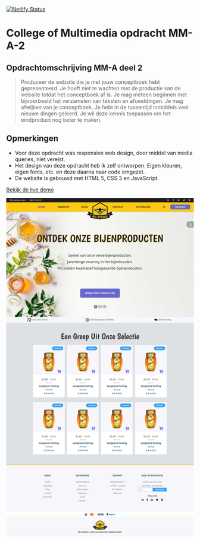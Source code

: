 [![Netlify Status](https://api.netlify.com/api/v1/badges/648a7b21-6ddc-45b9-90f6-72614e274991/deploy-status)](https://app.netlify.com/sites/cmm-web-design-module-1-mm-a-2/deploys)
# College of Multimedia opdracht MM-A-2

## Opdrachtomschrijving MM-A deel 2

> Produceer de website die je met jouw conceptboek hebt gepresenteerd. Je hoeft niet te wachten met de productie van de website totdat het conceptboek af is. Je mag meteen beginnen met bijvoorbeeld het verzamelen van teksten en afueeldingen. Je mag afwijken van je conceptboek. Je hebt in de tussentijd inmiddels veel nieuwe dingen geleerd. Je wil deze kennis toepassen om het eindproduct nog beter te maken.

## Opmerkingen
* Voor deze opdracht was responsive web design, door middel van media queries, niet vereist.
* Het design van deze opdracht heb ik zelf ontworpen. Eigen kleuren, eigen fonts, etc. en deze daarna naar code omgezet.
* De website is gebouwd met HTML 5, CSS 3 en JavaScript.

[Bekijk de live demo](https://cmm-web-design-module-1-mm-a-2.netlify.app)

![Prototype Bee Strong! Webshop](./assets/Bee-Strong-Bijenproducten-webshop-voor-krachtsporters.jpg)

